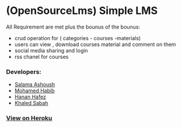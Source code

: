 # (OpenSourceLms) Simple LMS

All Requirement are met plus the bounus of the bounus:

 * crud operation for ( categories - courses -materials)
 * users can view , download courses material and comment on them
 * social media sharing and login
 * rss chanel for courses
 

### Developers:

 * [Salama Ashoush](https://github.com/salamaashoush)
 * [Mohamed Habib](https://github.com/muhammad-habib)
 * [Hanan Hafez](https://github.com/hananhafez) 
 * [Khaled Sabah](https://github.com/khaledsabbah)

### [View on Heroku](http://opensourcelms.herokuapp.com) 
